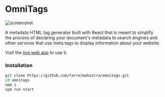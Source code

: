 # OmniTags

![screenshot](https://user-images.githubusercontent.com/15523645/194712104-da2d6a75-574d-439b-a340-000d154d1bcd.png)

A metadata HTML tag generator built with React that is meant to simplify the process of declaring your document's metadata to search engines and other services that use meta tags to display information about your website.

Visit the [live web app](https://omnitags.app/) to use it.

### Installation

```bash
git clone https://github.com/farrelmahaztra/omnitags.git
cd omnitags
npm i
npm run start
```
